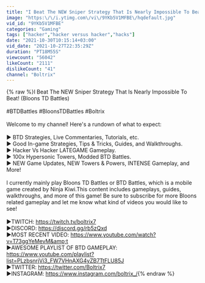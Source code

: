 ```yaml
---
title: "I Beat The NEW Sniper Strategy That Is Nearly Impossible To Beat! (Bloons TD Battles)"
image: "https:\/\/i.ytimg.com\/vi\/9YKb5V1MFBE\/hqdefault.jpg"
vid_id: "9YKb5V1MFBE"
categories: "Gaming"
tags: ["hacker","hacker versus hacker","hacks"]
date: "2021-10-30T10:15:14+03:00"
vid_date: "2021-10-27T22:35:29Z"
duration: "PT18M55S"
viewcount: "56042"
likeCount: "2111"
dislikeCount: "41"
channel: "Boltrix"
---
```

{% raw %}I Beat The NEW Sniper Strategy That Is Nearly Impossible To Beat! (Bloons TD Battles)<br /><br />#BTDBattles #BloonsTDBattles #Boltrix<br /><br />Welcome to my channel! Here's a rundown of what to expect:<br /><br />► BTD Strategies, Live Commentaries, Tutorials, etc.<br />► Good In-game Strategies, Tips &amp; Tricks, Guides, and Walkthroughs.<br />► Hacker Vs Hacker LATEGAME Gameplay.<br />► 100x Hypersonic Towers, Modded BTD Battles.<br />► NEW Game Updates, NEW Towers &amp; Powers, INTENSE Gameplay, and More!<br /><br />I currently mainly play Bloons TD Battles or BTD Battles, which is a mobile game created by Ninja Kiwi.This content includes gameplays, guides, walkthroughs, and more of this game! Be sure to subscribe for more Bloons related gameplay and let me know what kind of videos you would like to see!<br /><br />▶︎TWITCH: <a rel="nofollow" target="blank" href="https://twitch.tv/boltrix7">https://twitch.tv/boltrix7</a><br />▶︎DISCORD: <a rel="nofollow" target="blank" href="https://discord.gg/rb5zQxd">https://discord.gg/rb5zQxd</a><br />▶︎MOST RECENT VIDEO: <a rel="nofollow" target="blank" href="https://www.youtube.com/watch?v=T73ggYeMevM&amp;t">https://www.youtube.com/watch?v=T73ggYeMevM&amp;t</a><br />▶︎AWESOME PLAYLIST OF BTD GAMEPLAY: <a rel="nofollow" target="blank" href="https://www.youtube.com/playlist?list=PLzbsnrjVi3_FW7VHnAXG4yZB7TtFLU85J">https://www.youtube.com/playlist?list=PLzbsnrjVi3_FW7VHnAXG4yZB7TtFLU85J</a><br />▶︎TWITTER: <a rel="nofollow" target="blank" href="https://twitter.com/Boltrix7">https://twitter.com/Boltrix7</a><br />▶︎INSTAGRAM: <a rel="nofollow" target="blank" href="https://www.instagram.com/boltrix_/">https://www.instagram.com/boltrix_/</a>{% endraw %}
